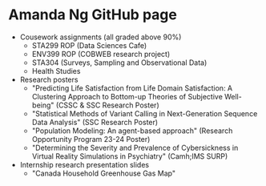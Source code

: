 # Amanda Ng GitHub page

- Cousework assignments (all graded above 90%)
  - STA299 ROP (Data Sciences Cafe)
  - ENV399 ROP (COBWEB research project)
  - STA304 (Surveys, Sampling and Observational Data)
  - Health Studies
- Research posters
  - "Predicting Life Satisfaction from Life Domain Satisfaction: A Clustering Approach to Bottom-up Theories of Subjective Well-being" (CSSC & SSC Research Poster)
  - "Statistical Methods of Variant Calling in Next-Generation Sequence Data Analysis" (SSC Research Poster)
  - "Population Modeling: An agent-based approach" (Research Opportunity Program 23-24 Poster)
  - "Determining the Severity and Prevalence of Cybersickness in Virtual Reality Simulations in Psychiatry" (Camh;IMS SURP)
- Internship research presentation slides
  - "Canada Household Greenhouse Gas Map"
